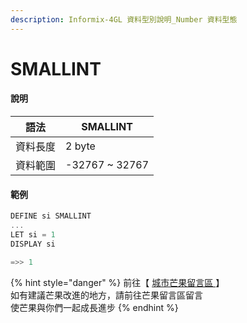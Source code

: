 ```yaml
---
description: Informix-4GL 資料型別說明_Number 資料型態
---
```


# SMALLINT

#### 說明

| 語法   | SMALLINT        |
| ---- | --------------- |
| 資料長度 | 2 byte          |
| 資料範圍 | -32767 \~ 32767 |

#### 範例

```objectivec
DEFINE si SMALLINT
...
LET si = 1
DISPLAY si

=>> 1
```

{% hint style="danger" %}
前往【 [城市芒果留言區 ](https://give0714.pixnet.net/blog/post/46109197-informix-4gl-%E7%B0%A1%E5%96%AE%E8%B3%87%E6%96%99%E5%9E%8B%E5%88%A5%E3%80%8A-numeric-data-%E3%80%8B\(-%E4%BA%8C-\))】\
如有建議芒果改進的地方，請前往芒果留言區留言\
使芒果與你們一起成長進步
{% endhint %}

